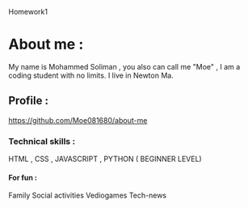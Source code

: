 Homework1
# About me :
My name is Mohammed Soliman , you also can call me "Moe" , I am a coding student with no limits.
I live in Newton Ma.
## Profile :
https://github.com/Moe081680/about-me


### Technical skills :
HTML , CSS , JAVASCRIPT , PYTHON ( BEGINNER LEVEL)

####  For fun :
Family
Social activities
Vediogames
Tech-news

